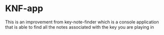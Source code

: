 # KNF-app

This is an improvement from key-note-finder which is a console application that is able to find all the notes associated with the key you are playing in
